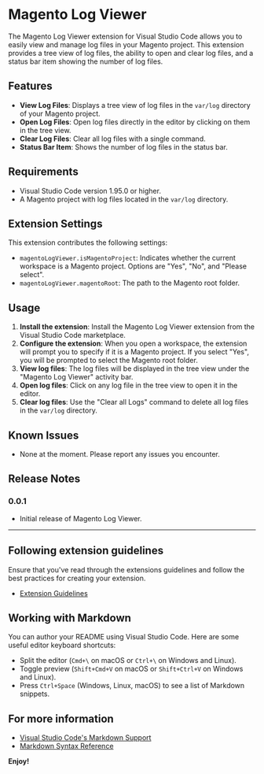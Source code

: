 # Magento Log Viewer

The Magento Log Viewer extension for Visual Studio Code allows you to easily view and manage log files in your Magento project. This extension provides a tree view of log files, the ability to open and clear log files, and a status bar item showing the number of log files.

## Features

- **View Log Files**: Displays a tree view of log files in the `var/log` directory of your Magento project.
- **Open Log Files**: Open log files directly in the editor by clicking on them in the tree view.
- **Clear Log Files**: Clear all log files with a single command.
- **Status Bar Item**: Shows the number of log files in the status bar.

## Requirements

- Visual Studio Code version 1.95.0 or higher.
- A Magento project with log files located in the `var/log` directory.

## Extension Settings

This extension contributes the following settings:

- `magentoLogViewer.isMagentoProject`: Indicates whether the current workspace is a Magento project. Options are "Yes", "No", and "Please select".
- `magentoLogViewer.magentoRoot`: The path to the Magento root folder.

## Usage

1. **Install the extension**: Install the Magento Log Viewer extension from the Visual Studio Code marketplace.
2. **Configure the extension**: When you open a workspace, the extension will prompt you to specify if it is a Magento project. If you select "Yes", you will be prompted to select the Magento root folder.
3. **View log files**: The log files will be displayed in the tree view under the "Magento Log Viewer" activity bar.
4. **Open log files**: Click on any log file in the tree view to open it in the editor.
5. **Clear log files**: Use the "Clear all Logs" command to delete all log files in the `var/log` directory.

## Known Issues

- None at the moment. Please report any issues you encounter.

## Release Notes

### 0.0.1

- Initial release of Magento Log Viewer.

---

## Following extension guidelines

Ensure that you've read through the extensions guidelines and follow the best practices for creating your extension.

* [Extension Guidelines](https://code.visualstudio.com/api/references/extension-guidelines)

## Working with Markdown

You can author your README using Visual Studio Code. Here are some useful editor keyboard shortcuts:

* Split the editor (`Cmd+\` on macOS or `Ctrl+\` on Windows and Linux).
* Toggle preview (`Shift+Cmd+V` on macOS or `Shift+Ctrl+V` on Windows and Linux).
* Press `Ctrl+Space` (Windows, Linux, macOS) to see a list of Markdown snippets.

## For more information

* [Visual Studio Code's Markdown Support](http://code.visualstudio.com/docs/languages/markdown)
* [Markdown Syntax Reference](https://help.github.com/articles/markdown-basics/)

**Enjoy!**
